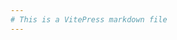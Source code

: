 ```yaml
---
# This is a VitePress markdown file
---
```


<script setup> import TableTranspose from "./TableTranspose.vue" </script>

<TableTranspose/>